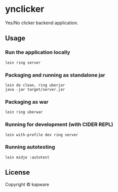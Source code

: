 # ynclicker

Yes/No clicker backend application.

## Usage

### Run the application locally

`lein ring server`

### Packaging and running as standalone jar

```
lein do clean, ring uberjar
java -jar target/server.jar
```

### Packaging as war

`lein ring uberwar`

### Running for development (with CIDER REPL)

`lein with-profile dev ring server`

### Running autotesting

`lein midje :autotest`

## License

Copyright ©  kapware
